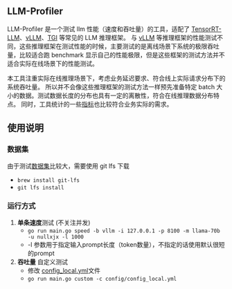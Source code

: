 ## LLM-Profiler
LLM-Profiler 是一个测试 llm 性能（速度和吞吐量）的工具，适配了 [TensorRT-LLM](https://github.com/NVIDIA/TensorRT-LLM)、[vLLM](https://github.com/vllm-project/vllm/)、[TGI](https://github.com/huggingface/text-generation-inference) 等常见的 LLM 推理框架。
与 [vLLM](https://github.com/vllm-project/vllm/tree/main/benchmarks) 等推理框架的性能测试不同，这些推理框架在测试性能的时候，主要测试的是离线场景下系统的极限吞吐量，比较适合跑 benchmark 显示自己的性能极限，但是这些框架的测试方法并不适合实际在线场景下的性能测试。

本工具注重实际在线推理场景下，考虑业务延迟要求、符合线上实际请求分布下的系统吞吐量。 所以并不会像这些推理框架的测试方法一样预先准备特定 batch 大小的数据。测试数据长度的分布也具有一定的离散性，符合在线推理数据分布特点。 同时，工具统计的一些[指标](perf/throughput/statistics.go)也比较符合业务实际的需求。

## 使用说明
### 数据集
由于测试[数据集](data)比较大，需要使用 git lfs 下载
- ```brew install git-lfs```
- ```git lfs install```

### 运行方式

1. **单条速度**测试 (不关注并发)
   - ```go run main.go speed -b vllm -i 127.0.0.1 -p 8100 -m llama-70b -u nullxjx -l 1000``` 
   - -l 参数用于指定输入prompt长度（token数量），不指定的话使用默认很短的prompt
2. **吞吐量** 自定义测试
   - 修改 [config_local.yml](./config/config_template.yml)文件
   - ```go run main.go custom -c config/config_local.yml```
